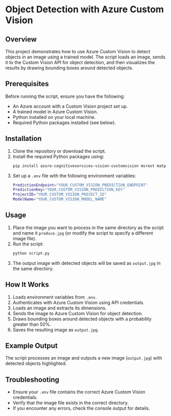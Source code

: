 # Object Detection with Azure Custom Vision

## Overview
This project demonstrates how to use Azure Custom Vision to detect objects in an image using a trained model. The script loads an image, sends it to the Custom Vision API for object detection, and then visualizes the results by drawing bounding boxes around detected objects.

## Prerequisites
Before running the script, ensure you have the following:

- An Azure account with a Custom Vision project set up.
- A trained model in Azure Custom Vision.
- Python installed on your local machine.
- Required Python packages installed (see below).

## Installation

1. Clone the repository or download the script.
2. Install the required Python packages using:
   ```bash
   pip install azure-cognitiveservices-vision-customvision msrest matplotlib pillow numpy python-dotenv
   ```
3. Set up a `.env` file with the following environment variables:
   ```bash
   PredictionEndpoint="YOUR_CUSTOM_VISION_PREDICTION_ENDPOINT"
   PredictionKey="YOUR_CUSTOM_VISION_PREDICTION_KEY"
   ProjectID="YOUR_CUSTOM_VISION_PROJECT_ID"
   ModelName="YOUR_CUSTOM_VISION_MODEL_NAME"
   ```

## Usage

1. Place the image you want to process in the same directory as the script and name it `produce.jpg` (or modify the script to specify a different image file).
2. Run the script:
   ```bash
   python script.py
   ```
3. The output image with detected objects will be saved as `output.jpg` in the same directory.

## How It Works

1. Loads environment variables from `.env`.
2. Authenticates with Azure Custom Vision using API credentials.
3. Loads an image and extracts its dimensions.
4. Sends the image to Azure Custom Vision for object detection.
5. Draws bounding boxes around detected objects with a probability greater than 50%.
6. Saves the resulting image as `output.jpg`.

## Example Output
The script processes an image and outputs a new image (`output.jpg`) with detected objects highlighted.

## Troubleshooting
- Ensure your `.env` file contains the correct Azure Custom Vision credentials.
- Verify that the image file exists in the correct directory.
- If you encounter any errors, check the console output for details.
